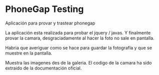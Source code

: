 # PhoneGap Testing
Aplicación para provar y trastear phonegap

La aplicación esta realizada para probar el jquery / javas. Y finalmente provar la camara, desgraciadamente al hacer la foto no sale en pantalla. 

Habria que averiguar como se hace para guardar la fotografía y que se muestre en la pantalla.

Muestra las imagenes des de la galeria. El codigo de la camara ha sido extraido de la documentación oficial.
